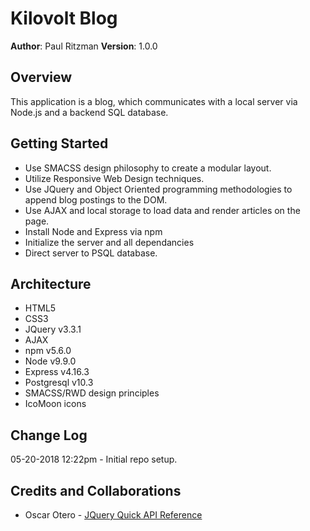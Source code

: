 # Kilovolt Blog

**Author**: Paul Ritzman
**Version**: 1.0.0

## Overview
This application is a blog, which communicates with a local server via Node.js and a backend SQL database.

## Getting Started
* Use SMACSS design philosophy to create a modular layout.
* Utilize Responsive Web Design techniques.
* Use JQuery and Object Oriented programming methodologies to append blog postings to the DOM.
* Use AJAX and local storage to load data and render articles on the page.
* Install Node and Express via npm
* Initialize the server and all dependancies
* Direct server to PSQL database.

## Architecture
* HTML5
* CSS3
* JQuery v3.3.1
* AJAX
* npm v5.6.0
* Node v9.9.0
* Express v4.16.3
* Postgresql v10.3
* SMACSS/RWD design principles
* IcoMoon icons

## Change Log
05-20-2018 12:22pm - Initial repo setup.

## Credits and Collaborations

* Oscar Otero - [JQuery Quick API Reference](https://oscarotero.com/jquery/)